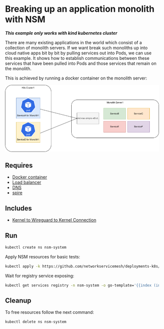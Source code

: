 # Breaking up an application monolith with NSM

**_This example only works with kind kubernetes cluster_**

There are many existing applications in the world which consist of a collection of monolith servers.
If we want break such monoliths up into cloud native apps bit by bit by pulling services out into Pods, we can use this example.
It shows how to establish communications between these services that have been pulled into Pods and those services that remain on the monolith.

This is achieved by running a docker container on the monolith server:

![NSM  k8s_monolith](./k8s_monolith.png "NSM k8s + monolith")

## Requires

- [Docker container](./docker)
- [Load balancer](./loadbalancer)
- [DNS](./dns)
- [spire](./spire)

## Includes

- [Kernel to Wireguard to Kernel Connection](./usecases/Kernel2Wireguard2Kernel)

## Run

```bash
kubectl create ns nsm-system
```

Apply NSM resources for basic tests:
```bash
kubectl apply -k https://github.com/networkservicemesh/deployments-k8s/examples/k8s_monolith/cluster-configuration?ref=6eee14fb6ba21359533b24118c28d56cac1fad97
```

Wait for registry service exposing:
```bash
kubectl get services registry -n nsm-system -o go-template='{{index (index (index (index .status "loadBalancer") "ingress") 0) "ip"}}'
```

## Cleanup

To free resources follow the next command:
```bash
kubectl delete ns nsm-system
```
